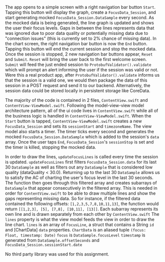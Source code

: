 The app opens to a simple screen with a right navigation bar button `Start`. 
Tapping this button will display the graph, create a `FocusData_Session`, and start generating mocked `FocusData_Session.DataSample` every second.
As the mocked data is being generated, the line graph is updated and shows the user their focus levels. 
Gaps in between the lines represents data that was ignored due to poor data quality or potentially missing data due to "connection issues" (this is currently set to 2% chance of missing data).
In the chart screen, the right navigation bar button is now the `End` button.
Tapping this button will end the current session and stop the mocked data.
Once the session is stopped, 2 new navigation bar buttons appear, `Reset` and `Submit`.
`Reset` will bring the user back to the first welcome screen.
`Submit` will feed the just ended session to `ProtobufValidator().validate` which will prompt an alert informing the user if the session was valid or not. Were this a real product app,
after `ProtobufValidator().validate` informs us that the session is a valid one, we would then package the data of this session in a POST request and send it to our backend. Alternatively,
the session data could be stored locally in persistent storage like CoreData. 

The majority of the code is contained in 2 files, `ContentView.swift` and `ContentView-ViewModel.swift`.
Following the model-view-view model architecture pattern, all of the ui code lives in `ContentView.swift` while all of the business logic is handled in `ContentView-ViewModel.swift`. 
When the `Start` button is tapped, `ContentView-ViewModel.swift` creates a new `FocusData_Session` and sets its `sessionStart` and `timezoneName`. The view model also starts a timer.
The timer ticks every second and generates the mocked `FocusData_Session.DataSample` which is added to the session's `data` array.
Once the user taps `End`, `FocusData_Session`'s `sessionStop` is set and the timer is killed, stopping the mocked data.

In order to draw the lines, `updateFocusLines` is called every time the session is updated.
`updateFocusLines` first filters `FocusData_Session.data` for its last 30 `DataSample` as well as filters out any `DataSample` that is considered low quality (dataQuality < 30.0).
Returning up to the last 30 `DataSample` allows us to satisfy the AC of charting the user's focus level in the last 30 seconds.
The function then goes through this filtered array and creates subarrays of `DataSample` that appear consecutively in the filtered array.
This is needed in order for `ContentView.swift` to be able to draw multiple lines and show the gaps representing missing data. 
So for instance, if the filtered data contained the following offsets: `[1,2,3,5,7,8,10,11,13]`, the function would return `[[1,2,3], [5], [7,8], [10,11], [13]]`.
Each subarray represents its own line and is drawn separately from each other by `ContentView.swift`
The `lines` property is what the view model feeds the view in order to draw the line chart. 
`lines` is an array of `FocusLine`, a struct that contains a String `id` and [ChartData] `data` properties.
`ChartData` is an aliased tuple `(focus: Float, timestamp: Date)`
`focus` is `DataSample.focusLevel` 
`timestamp` is generated from `DataSample.offsetSeconds` and `FocusData_Session.sessionStart.date`

No third party library was used for this assignment.
